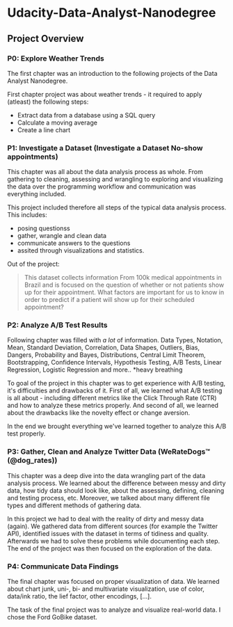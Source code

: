 # Udacity-Data-Analyst-Nanodegree

## Project Overview

### P0: Explore Weather Trends

The first chapter was an introduction to the following projects of the Data Analyst Nanodegree.

First chapter project was about weather trends - it required to apply (atleast) the following steps:

- Extract data from a database using a SQL query
- Calculate a moving average
- Create a line chart

### P1: Investigate a Dataset (Investigate a Dataset No-show appointments)

This chapter was all about the data analysis process as whole. From gathering to cleaning, assessing and wrangling to exploring and visualizing the data over the programming workflow and communication was everything included.

This project included therefore all steps of the typical data analysis process. This includes:

- posing questionss
- gather, wrangle and clean data
- communicate answers to the questions
- assited through visualizations and statistics.

Out of the project:

> This dataset collects information From 100k medical appointments in Brazil and is focused on the question of whether or not patients show up for their appointment.
> What factors are important for us to know in order to predict if a patient will show up for their scheduled appointment?

### P2: Analyze A/B Test Results

Following chapter was filled with _a lot_ of information. Data Types, Notation, Mean, Standard Deviation, Correlation, Data Shapes, Outliers, Bias, Dangers, Probability and Bayes, Distributions, Central Limit Theorem, Bootstrapping, Confidence Intervals, Hypothesis Testing, A/B Tests, Linear Regression, Logistic Regression and more.. \*heavy breathing

To goal of the project in this chapter was to get experience with A/B testing, it's difficulties and drawbacks of it. First of all, we learned what A/B testing is all about - including different metrics like the Click Through Rate (CTR) and how to analyze these metrics properly. And second of all, we learned about the drawbacks like the novelty effect or change aversion.

In the end we brought everything we've learned together to analyze this A/B test properly.

### P3: Gather, Clean and Analyze Twitter Data (WeRateDogs™ (@dog_rates))

This chapter was a deep dive into the data wrangling part of the data analysis process. We learned about the difference between messy and dirty data, how tidy data should look like, about the assessing, defining, cleaning and testing process, etc. Moreover, we talked about many different file types and different methods of gathering data.

In this project we had to deal with the reality of dirty and messy data (again). We gathered data from different sources (for example the Twitter API), identified issues with the dataset in terms of tidiness and quality. Afterwards we had to solve these problems while documenting each step. The end of the project was then focused on the exploration of the data.

### P4: Communicate Data Findings

The final chapter was focused on proper visualization of data. We learned about chart junk, uni-, bi- and multivariate visualization, use of color, data/ink ratio, the lief factor, other encodings, [...].

The task of the final project was to analyze and visualize real-world data. I chose the Ford GoBike dataset.
